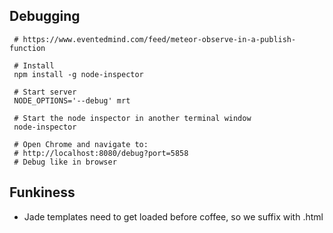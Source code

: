 ## Debugging

     # https://www.eventedmind.com/feed/meteor-observe-in-a-publish-function

     # Install
     npm install -g node-inspector

     # Start server
     NODE_OPTIONS='--debug' mrt

     # Start the node inspector in another terminal window
     node-inspector

     # Open Chrome and navigate to:
     # http://localhost:8080/debug?port=5858
     # Debug like in browser

## Funkiness

* Jade templates need to get loaded before coffee, so we suffix with .html
